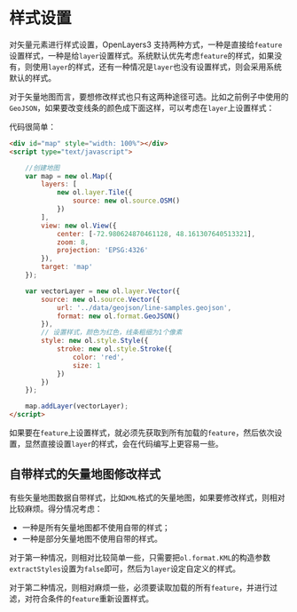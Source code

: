 # 样式设置
对矢量元素进行样式设置，OpenLayers3 支持两种方式，一种是直接给`feature`设置样式，一种是给`layer`设置样式。系统默认优先考虑`feature`的样式，如果没有，则使用`layer`的样式，还有一种情况是`layer`也没有设置样式，则会采用系统默认的样式。

对于矢量地图而言，要想修改样式也只有这两种途径可选。比如之前例子中使用的`GeoJSON`，如果要改变线条的颜色成下面这样，可以考虑在`layer`上设置样式：

<head>                  
	<link href="../src/ol3.13.1/ol.css" rel="stylesheet" type="text/css" />
	<script type="text/javascript" src="../src/ol3.13.1/ol.js" charset="utf-8"></script>
</head>
<div id="map" style="width: 100%"></div>
<script type="text/javascript">

	//创建地图
	var map = new ol.Map({
		layers: [
			new ol.layer.Tile({
				source: new ol.source.OSM()
			})
		],
		view: new ol.View({ 
			center: [-72.980624870461128, 48.161307640513321],
			zoom: 8,
			projection: 'EPSG:4326'
		}),
		target: 'map'
	});

	var vectorLayer = new ol.layer.Vector({
		source: new ol.source.Vector({
			url: '../data/geojson/line-samples.geojson', 
			format: new ol.format.GeoJSON()
		}),
		style: new ol.style.Style({
			stroke: new ol.style.Stroke({
				color: 'red',
				size: 1
			})
		})
	});

	map.addLayer(vectorLayer);
</script>

代码很简单：

```html
<div id="map" style="width: 100%"></div>
<script type="text/javascript">

	//创建地图
	var map = new ol.Map({
		layers: [
			new ol.layer.Tile({
				source: new ol.source.OSM()
			})
		],
		view: new ol.View({ 
			center: [-72.980624870461128, 48.161307640513321],
			zoom: 8,
			projection: 'EPSG:4326'
		}),
		target: 'map'
	});

	var vectorLayer = new ol.layer.Vector({
		source: new ol.source.Vector({
			url: '../data/geojson/line-samples.geojson', 
			format: new ol.format.GeoJSON()
		}),
		// 设置样式，颜色为红色，线条粗细为1个像素
		style: new ol.style.Style({
			stroke: new ol.style.Stroke({
				color: 'red',
				size: 1
			})
		})
	});

	map.addLayer(vectorLayer);
</script>
```
如果要在`feature`上设置样式，就必须先获取到所有加载的`feature`，然后依次设置，显然直接设置`layer`的样式，会在代码编写上更容易一些。

## 自带样式的矢量地图修改样式

有些矢量地图数据自带样式，比如`KML`格式的矢量地图，如果要修改样式，则相对比较麻烦。得分情况考虑：

* 一种是所有矢量地图都不使用自带的样式；
* 一种是部分矢量地图不使用自带的样式。

对于第一种情况，则相对比较简单一些，只需要把`ol.format.KML`的构造参数`extractStyles`设置为`false`即可，然后为`layer`设定自定义的样式。 

对于第二种情况，则相对麻烦一些，必须要读取加载的所有`feature`，并进行过滤，对符合条件的`feature`重新设置样式。



